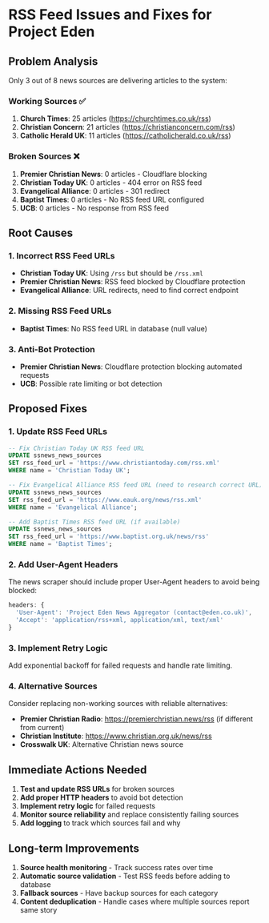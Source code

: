 # RSS Feed Issues and Fixes for Project Eden

## Problem Analysis
Only 3 out of 8 news sources are delivering articles to the system:

### Working Sources ✅
1. **Church Times**: 25 articles (https://churchtimes.co.uk/rss)
2. **Christian Concern**: 21 articles (https://christianconcern.com/rss)  
3. **Catholic Herald UK**: 11 articles (https://catholicherald.co.uk/rss)

### Broken Sources ❌
1. **Premier Christian News**: 0 articles - Cloudflare blocking
2. **Christian Today UK**: 0 articles - 404 error on RSS feed
3. **Evangelical Alliance**: 0 articles - 301 redirect
4. **Baptist Times**: 0 articles - No RSS feed URL configured
5. **UCB**: 0 articles - No response from RSS feed

## Root Causes

### 1. Incorrect RSS Feed URLs
- **Christian Today UK**: Using `/rss` but should be `/rss.xml`
- **Premier Christian News**: RSS feed blocked by Cloudflare protection
- **Evangelical Alliance**: URL redirects, need to find correct endpoint

### 2. Missing RSS Feed URLs
- **Baptist Times**: No RSS feed URL in database (null value)

### 3. Anti-Bot Protection
- **Premier Christian News**: Cloudflare protection blocking automated requests
- **UCB**: Possible rate limiting or bot detection

## Proposed Fixes

### 1. Update RSS Feed URLs
```sql
-- Fix Christian Today UK RSS feed URL
UPDATE ssnews_news_sources 
SET rss_feed_url = 'https://www.christiantoday.com/rss.xml' 
WHERE name = 'Christian Today UK';

-- Fix Evangelical Alliance RSS feed URL (need to research correct URL)
UPDATE ssnews_news_sources 
SET rss_feed_url = 'https://www.eauk.org/news/rss.xml' 
WHERE name = 'Evangelical Alliance';

-- Add Baptist Times RSS feed URL (if available)
UPDATE ssnews_news_sources 
SET rss_feed_url = 'https://www.baptist.org.uk/news/rss' 
WHERE name = 'Baptist Times';
```

### 2. Add User-Agent Headers
The news scraper should include proper User-Agent headers to avoid being blocked:
```javascript
headers: {
  'User-Agent': 'Project Eden News Aggregator (contact@eden.co.uk)',
  'Accept': 'application/rss+xml, application/xml, text/xml'
}
```

### 3. Implement Retry Logic
Add exponential backoff for failed requests and handle rate limiting.

### 4. Alternative Sources
Consider replacing non-working sources with reliable alternatives:
- **Premier Christian Radio**: https://premierchristian.news/rss (if different from current)
- **Christian Institute**: https://www.christian.org.uk/news/rss
- **Crosswalk UK**: Alternative Christian news source

## Immediate Actions Needed

1. **Test and update RSS URLs** for broken sources
2. **Add proper HTTP headers** to avoid bot detection
3. **Implement retry logic** for failed requests
4. **Monitor source reliability** and replace consistently failing sources
5. **Add logging** to track which sources fail and why

## Long-term Improvements

1. **Source health monitoring** - Track success rates over time
2. **Automatic source validation** - Test RSS feeds before adding to database
3. **Fallback sources** - Have backup sources for each category
4. **Content deduplication** - Handle cases where multiple sources report same story 
